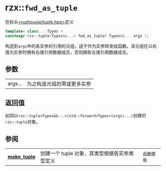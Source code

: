 # rzx::`fwd_as_tuple`
在标头[<ruzhouxie/tuple.hpp>](../../headers/tuple.md)定义
```cpp
template< class... Types >
constexpr rzx::tuple<Types&&...> fwd_as_tuple( Types&&... args );
```
构造到`args`中的各实参的引用的元组，适于作为实参转发给函数。该元组在以右值为实参时拥有右值引用数据成员，否则拥有左值引用数据成员。
## 参数
|||
|-|-|
| args... | 为之构造元组的零或更多实参 |
## 返回值
如同以`rzx::tuple<Types&&...>(std::forward<Types>(args)...)`创建的`rzx::tuple`对象。
## 参阅
||||
| --- | --- | --- |
| [**make_tuple**](make_tuple.md) | 创建一个 tuple 对象，其类型根据各实参类型定义 | `函数模板` |